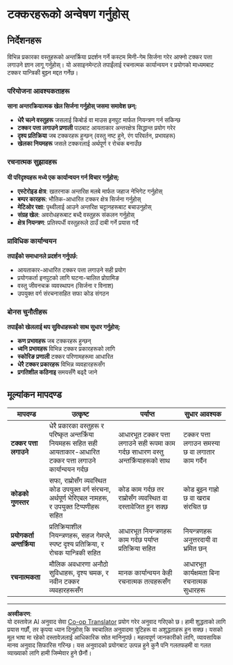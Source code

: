 <!--
CO_OP_TRANSLATOR_METADATA:
{
  "original_hash": "124efddbb65166cddb38075ad6dae324",
  "translation_date": "2025-10-22T17:15:38+00:00",
  "source_file": "6-space-game/4-collision-detection/assignment.md",
  "language_code": "ne"
}
-->
# टक्करहरूको अन्वेषण गर्नुहोस्

## निर्देशनहरू

विभिन्न प्रकारका वस्तुहरूको अन्तर्क्रिया प्रदर्शन गर्ने कस्टम मिनी-गेम सिर्जना गरेर आफ्नो टक्कर पत्ता लगाउने ज्ञान लागू गर्नुहोस्। यो असाइनमेन्टले तपाईंलाई रचनात्मक कार्यान्वयन र प्रयोगको माध्यमबाट टक्कर यान्त्रिकी बुझ्न मद्दत गर्नेछ।

### परियोजना आवश्यकताहरू

**साना अन्तरक्रियात्मक खेल सिर्जना गर्नुहोस् जसमा समावेश छन्:**
- **धेरै चल्ने वस्तुहरू** जसलाई किबोर्ड वा माउस इनपुट मार्फत नियन्त्रण गर्न सकिन्छ
- **टक्कर पत्ता लगाउने प्रणाली** पाठबाट आयताकार अन्तरक्षेत्र सिद्धान्त प्रयोग गरेर
- **दृश्य प्रतिक्रिया** जब टक्करहरू हुन्छन् (वस्तु नष्ट हुने, रंग परिवर्तन, प्रभावहरू)
- **खेलका नियमहरू** जसले टक्करलाई अर्थपूर्ण र रोचक बनाउँछ

### रचनात्मक सुझावहरू

**यी परिदृश्यहरू मध्ये एक कार्यान्वयन गर्न विचार गर्नुहोस्:**
- **एस्टेरोइड क्षेत्र**: खतरनाक अन्तरिक्ष मलबे मार्फत जहाज नेभिगेट गर्नुहोस्
- **बम्पर कारहरू**: भौतिक-आधारित टक्कर क्षेत्र सिर्जना गर्नुहोस्
- **मेटिओर रक्षा**: पृथ्वीलाई आउने अन्तरिक्ष चट्टानहरूबाट बचाउनुहोस्
- **संग्रह खेल**: अवरोधहरूबाट बच्दै वस्तुहरू संकलन गर्नुहोस्
- **क्षेत्र नियन्त्रण**: प्रतिस्पर्धी वस्तुहरूले ठाउँ दाबी गर्ने प्रयास गर्दै

### प्राविधिक कार्यान्वयन

**तपाईंको समाधानले प्रदर्शन गर्नुपर्छ:**
- आयताकार-आधारित टक्कर पत्ता लगाउने सही प्रयोग
- प्रयोगकर्ता इनपुटको लागि घटना-चालित प्रोग्रामिङ
- वस्तु जीवनचक्र व्यवस्थापन (सिर्जना र विनाश)
- उपयुक्त वर्ग संरचनासहित सफा कोड संगठन

### बोनस चुनौतीहरू

**तपाईंको खेललाई थप सुविधाहरूको साथ सुधार गर्नुहोस्:**
- **कण प्रभावहरू** जब टक्करहरू हुन्छन्
- **ध्वनि प्रभावहरू** विभिन्न टक्कर प्रकारहरूको लागि
- **स्कोरिङ प्रणाली** टक्कर परिणामहरूमा आधारित
- **धेरै टक्कर प्रकारहरू** विभिन्न व्यवहारहरूसँग
- **प्रगतिशील कठिनाइ** समयसँगै बढ्दै जाने

## मूल्यांकन मापदण्ड

| मापदण्ड | उत्कृष्ट | पर्याप्त | सुधार आवश्यक |
|----------|-----------|----------|-------------------|
| **टक्कर पत्ता लगाउने** | धेरै प्रकारका वस्तुहरू र परिष्कृत अन्तर्क्रिया नियमहरू सहित सही आयताकार-आधारित टक्कर पत्ता लगाउने कार्यान्वयन गर्दछ | आधारभूत टक्कर पत्ता लगाउने सही रूपमा काम गर्दछ साधारण वस्तु अन्तर्क्रियाहरूको साथ | टक्कर पत्ता लगाउन समस्या छ वा लगातार काम गर्दैन |
| **कोडको गुणस्तर** | सफा, राम्रोसँग व्यवस्थित कोड उपयुक्त वर्ग संरचना, अर्थपूर्ण भेरिएबल नामहरू, र उपयुक्त टिप्पणीहरू सहित | कोड काम गर्दछ तर राम्रोसँग व्यवस्थित वा दस्तावेजित हुन सक्छ | कोड बुझ्न गाह्रो छ वा खराब संरचित छ |
| **प्रयोगकर्ता अन्तर्क्रिया** | प्रतिक्रियाशील नियन्त्रणहरू, सहज गेमप्ले, स्पष्ट दृश्य प्रतिक्रिया, र रोचक यान्त्रिकी सहित | आधारभूत नियन्त्रणहरू काम गर्दछ पर्याप्त प्रतिक्रिया सहित | नियन्त्रणहरू अनुत्तरदायी वा भ्रमित छन् |
| **रचनात्मकता** | मौलिक अवधारणा अनौठो सुविधाहरू, दृश्य चमक, र नवीन टक्कर व्यवहारहरूसँग | मानक कार्यान्वयन केही रचनात्मक तत्वहरूसँग | आधारभूत कार्यक्षमता बिना रचनात्मक सुधारहरू |

---

**अस्वीकरण**:  
यो दस्तावेज़ AI अनुवाद सेवा [Co-op Translator](https://github.com/Azure/co-op-translator) प्रयोग गरेर अनुवाद गरिएको छ। हामी शुद्धताको लागि प्रयास गर्छौं, तर कृपया ध्यान दिनुहोस् कि स्वचालित अनुवादमा त्रुटिहरू वा अशुद्धताहरू हुन सक्छ। यसको मूल भाषा मा रहेको दस्तावेज़लाई आधिकारिक स्रोत मानिनुपर्छ। महत्वपूर्ण जानकारीको लागि, व्यावसायिक मानव अनुवाद सिफारिस गरिन्छ। यस अनुवादको प्रयोगबाट उत्पन्न हुने कुनै पनि गलतफहमी वा गलत व्याख्याको लागि हामी जिम्मेवार हुने छैनौं।